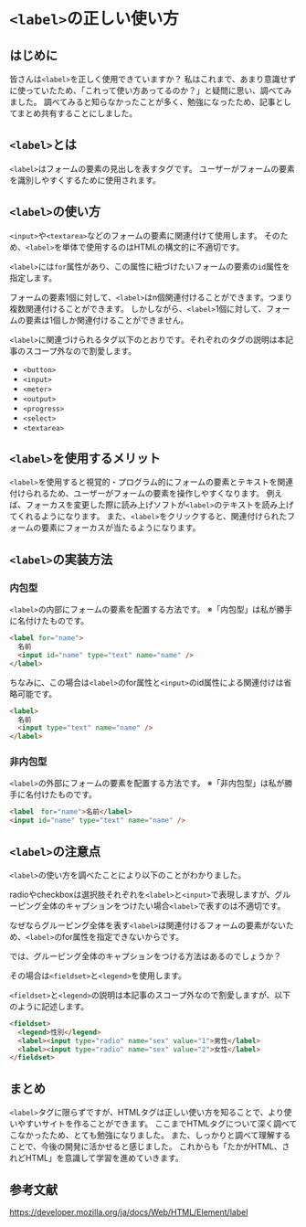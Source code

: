 # `<label>`の正しい使い方

## はじめに
皆さんは`<label>`を正しく使用できていますか？
私はこれまで、あまり意識せずに使っていたため、「これって使い方あってるのか？」と疑問に思い、調べてみました。
調べてみると知らなかったことが多く、勉強になったため、記事としてまとめ共有することにしました。

## `<label>`とは
`<label>`はフォームの要素の見出しを表すタグです。
ユーザーがフォームの要素を識別しやすくするために使用されます。

## `<label>`の使い方
`<input>`や`<textarea>`などのフォームの要素に関連付けて使用します。 
そのため、`<label>`を単体で使用するのはHTMLの構文的に不適切です。

`<label>`には`for`属性があり、この属性に紐づけたいフォームの要素の`id`属性を指定します。

フォームの要素1個に対して、`<label>`はn個関連付けることができます。つまり複数関連付けることができます。
しかしながら、`<label>`1個に対して、フォームの要素は1個しか関連付けることができません。

`<label>`に関連づけられるタグ以下のとおりです。それぞれのタグの説明は本記事のスコープ外なので割愛します。
- `<button>`
- `<input>`
- `<meter>`
- `<output>`
- `<progress>`
- `<select>`
- `<textarea>`

##  `<label>`を使用するメリット

`<label>`を使用すると視覚的・プログラム的にフォームの要素とテキストを関連付けられるため、ユーザーがフォームの要素を操作しやすくなります。
例えば、フォーカスを変更した際に読み上げソフトが`<label>`のテキストを読み上げてくれるようになります。
また、`<label>`をクリックすると、関連付けられたフォームの要素にフォーカスが当たるようになります。

## `<label>`の実装方法
### 内包型
`<label>`の内部にフォームの要素を配置する方法です。
※「内包型」は私が勝手に名付けたものです。
```html
<label for="name">
  名前
  <input id="name" type="text" name="name" />
</label>
```
ちなみに、この場合は`<label>`のfor属性と`<input>`のid属性による関連付けは省略可能です。
```html
<label>
  名前
  <input type="text" name="name" />
</label>
```

### 非内包型
`<label>`の外部にフォームの要素を配置する方法です。
※「非内包型」は私が勝手に名付けたものです。

```html
<label　for="name">名前</label>
<input id="name" type="text" name="name" />
```

## `<label>`の注意点
`<label>`の使い方を調べたことにより以下のことがわかりました。

radioやcheckboxは選択肢それぞれを`<label>`と`<input>`で表現しますが、グルーピング全体のキャプションをつけたい場合`<label>`で表すのは不適切です。

なぜならグルーピング全体を表す`<label>`は関連付けるフォームの要素がないため、`<label>`のfor属性を指定できないからです。

では、グルーピング全体のキャプションをつける方法はあるのでしょうか？

その場合は`<fieldset>`と`<legend>`を使用します。

`<fieldset>`と`<legend>`の説明は本記事のスコープ外なので割愛しますが、以下のように記述します。

```html
<fieldset>
  <legend>性別</legend>
  <label><input type="radio" name="sex" value="1">男性</label>
  <label><input type="radio" name="sex" value="2">女性</label>
</fieldset>
```

## まとめ
`<label>`タグに限らずですが、HTMLタグは正しい使い方を知ることで、より使いやすいサイトを作ることができます。
ここまでHTMLタグについて深く調べてこなかったため、とても勉強になりました。
また、しっかりと調べて理解することで、今後の開発に活かせると感じました。
これからも「たかがHTML、されどHTML」を意識して学習を進めていきます。

## 参考文献
https://developer.mozilla.org/ja/docs/Web/HTML/Element/label